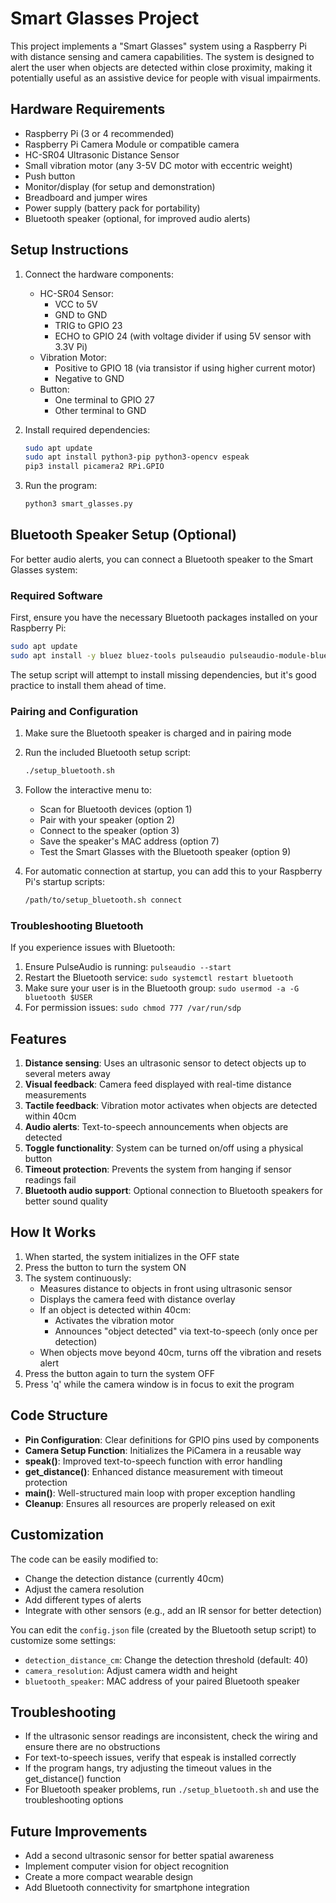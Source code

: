 # Smart Glasses Project

This project implements a "Smart Glasses" system using a Raspberry Pi with distance sensing and camera capabilities. The system is designed to alert the user when objects are detected within close proximity, making it potentially useful as an assistive device for people with visual impairments.

## Hardware Requirements

- Raspberry Pi (3 or 4 recommended)
- Raspberry Pi Camera Module or compatible camera
- HC-SR04 Ultrasonic Distance Sensor
- Small vibration motor (any 3-5V DC motor with eccentric weight)
- Push button
- Monitor/display (for setup and demonstration)
- Breadboard and jumper wires
- Power supply (battery pack for portability)
- Bluetooth speaker (optional, for improved audio alerts)

## Setup Instructions

1. Connect the hardware components:
   - HC-SR04 Sensor: 
     - VCC to 5V
     - GND to GND
     - TRIG to GPIO 23
     - ECHO to GPIO 24 (with voltage divider if using 5V sensor with 3.3V Pi)
   - Vibration Motor:
     - Positive to GPIO 18 (via transistor if using higher current motor)
     - Negative to GND
   - Button:
     - One terminal to GPIO 27
     - Other terminal to GND

2. Install required dependencies:
   ```bash
   sudo apt update
   sudo apt install python3-pip python3-opencv espeak
   pip3 install picamera2 RPi.GPIO
   ```

3. Run the program:
   ```bash
   python3 smart_glasses.py
   ```

## Bluetooth Speaker Setup (Optional)

For better audio alerts, you can connect a Bluetooth speaker to the Smart Glasses system:

### Required Software

First, ensure you have the necessary Bluetooth packages installed on your Raspberry Pi:

```bash
sudo apt update
sudo apt install -y bluez bluez-tools pulseaudio pulseaudio-module-bluetooth pulseaudio-utils alsa-utils
```

The setup script will attempt to install missing dependencies, but it's good practice to install them ahead of time.

### Pairing and Configuration

1. Make sure the Bluetooth speaker is charged and in pairing mode
2. Run the included Bluetooth setup script:
   ```bash
   ./setup_bluetooth.sh
   ```
3. Follow the interactive menu to:
   - Scan for Bluetooth devices (option 1)
   - Pair with your speaker (option 2)
   - Connect to the speaker (option 3)
   - Save the speaker's MAC address (option 7)
   - Test the Smart Glasses with the Bluetooth speaker (option 9)

4. For automatic connection at startup, you can add this to your Raspberry Pi's startup scripts:
   ```bash
   /path/to/setup_bluetooth.sh connect
   ```

### Troubleshooting Bluetooth

If you experience issues with Bluetooth:

1. Ensure PulseAudio is running: `pulseaudio --start`
2. Restart the Bluetooth service: `sudo systemctl restart bluetooth`
3. Make sure your user is in the Bluetooth group: `sudo usermod -a -G bluetooth $USER`
4. For permission issues: `sudo chmod 777 /var/run/sdp`

## Features

1. **Distance sensing**: Uses an ultrasonic sensor to detect objects up to several meters away
2. **Visual feedback**: Camera feed displayed with real-time distance measurements
3. **Tactile feedback**: Vibration motor activates when objects are detected within 40cm
4. **Audio alerts**: Text-to-speech announcements when objects are detected
5. **Toggle functionality**: System can be turned on/off using a physical button
6. **Timeout protection**: Prevents the system from hanging if sensor readings fail
7. **Bluetooth audio support**: Optional connection to Bluetooth speakers for better sound quality

## How It Works

1. When started, the system initializes in the OFF state
2. Press the button to turn the system ON
3. The system continuously:
   - Measures distance to objects in front using ultrasonic sensor
   - Displays the camera feed with distance overlay
   - If an object is detected within 40cm:
     - Activates the vibration motor
     - Announces "object detected" via text-to-speech (only once per detection)
   - When objects move beyond 40cm, turns off the vibration and resets alert
4. Press the button again to turn the system OFF
5. Press 'q' while the camera window is in focus to exit the program

## Code Structure

- **Pin Configuration**: Clear definitions for GPIO pins used by components
- **Camera Setup Function**: Initializes the PiCamera in a reusable way
- **speak()**: Improved text-to-speech function with error handling
- **get_distance()**: Enhanced distance measurement with timeout protection
- **main()**: Well-structured main loop with proper exception handling
- **Cleanup**: Ensures all resources are properly released on exit

## Customization

The code can be easily modified to:
- Change the detection distance (currently 40cm)
- Adjust the camera resolution
- Add different types of alerts
- Integrate with other sensors (e.g., add an IR sensor for better detection)

You can edit the `config.json` file (created by the Bluetooth setup script) to customize some settings:
- `detection_distance_cm`: Change the detection threshold (default: 40)
- `camera_resolution`: Adjust camera width and height
- `bluetooth_speaker`: MAC address of your paired Bluetooth speaker

## Troubleshooting

- If the ultrasonic sensor readings are inconsistent, check the wiring and ensure there are no obstructions
- For text-to-speech issues, verify that espeak is installed correctly
- If the program hangs, try adjusting the timeout values in the get_distance() function
- For Bluetooth speaker problems, run `./setup_bluetooth.sh` and use the troubleshooting options

## Future Improvements

- Add a second ultrasonic sensor for better spatial awareness
- Implement computer vision for object recognition
- Create a more compact wearable design
- Add Bluetooth connectivity for smartphone integration 